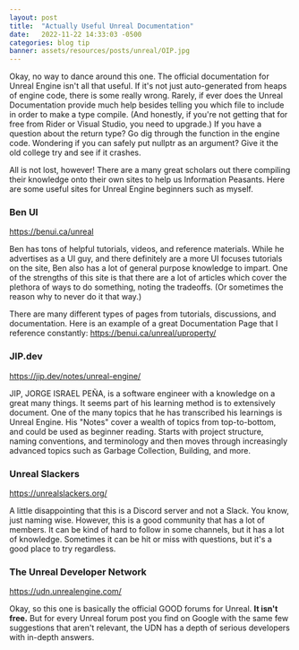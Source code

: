 ```yaml
---
layout: post
title:  "Actually Useful Unreal Documentation"
date:   2022-11-22 14:33:03 -0500
categories: blog tip
banner: assets/resources/posts/unreal/OIP.jpg
---
```


Okay, no way to dance around this one. The official documentation for Unreal Engine isn't all that useful. If it's not just auto-generated from heaps of engine code, there is some really wrong. Rarely, if ever does the Unreal Documentation provide much help besides telling you which file to include in order to make a type compile. (And honestly, if you're not getting that for free from Rider or Visual Studio, you need to upgrade.) If you have a question about the return type? Go dig through the function in the engine code. Wondering if you can safely put nullptr as an argument? Give it the old college try and see if it crashes.

All is not lost, however! There are a many great scholars out there compiling their knowledge onto their own sites to help us Information Peasants. Here are some useful sites for Unreal Engine beginners such as myself.

### Ben UI

<https://benui.ca/unreal>

Ben has tons of helpful tutorials, videos, and reference materials. While he advertises as a UI guy, and there definitely are a more UI focuses tutorials on the site, Ben also has a lot of general purpose knowledge to impart. One of the strengths of this site is that there are a lot of articles which cover the plethora of ways to do something, noting the tradeoffs. (Or sometimes the reason why to never do it that way.)

There are many different types of pages from tutorials, discussions, and documentation. Here is an example of a great Documentation Page that I reference constantly: <https://benui.ca/unreal/uproperty/>

### JIP.dev

<https://jip.dev/notes/unreal-engine/>

JIP, JORGE ISRAEL PEÑA, is a software engineer with a knowledge on a great many things. It seems part of his learning method is to extensively document. One of the many topics that he has transcribed his learnings is Unreal Engine. His "Notes" cover a wealth of topics from top-to-bottom, and could be used as beginner reading. Starts with project structure, naming conventions, and terminology and then moves through increasingly advanced topics such as Garbage Collection, Building, and more.

### Unreal Slackers

<https://unrealslackers.org/>

A little disappointing that this is a Discord server and not a Slack. You know, just naming wise. However, this is a good community that has a lot of members. It can be kind of hard to follow in some channels, but it has a lot of knowledge. Sometimes it can be hit or miss with questions, but it's a good place to try regardless.

### The Unreal Developer Network

<https://udn.unrealengine.com/>

Okay, so this one is basically the official GOOD forums for Unreal. **It isn't free.** But for every Unreal forum post you find on Google with the same few suggestions that aren't relevant, the UDN has a depth of serious developers with in-depth answers.
